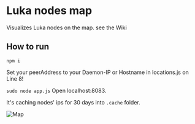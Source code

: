 # Luka nodes map

Visualizes Luka nodes on the map. see the Wiki

## How to run
`npm i`

Set your peerAddress to your Daemon-IP or Hostname in locations.js on Line 8!

`sudo node app.js`
Open localhost:8083.

It's caching nodes' ips for 30 days into `.cache` folder.

![Map](http://ap.imagensbrasil.org/images/2018/02/27/Screenshot_437.png)
